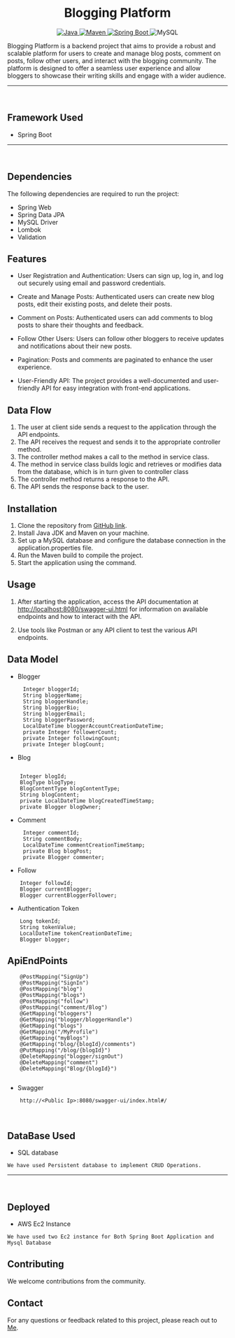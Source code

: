 
<h1 align = "center"> Blogging Platform</h1>

<p align="center">
<a href="Java url">
    <img alt="Java" src="https://img.shields.io/badge/Java->=8-darkblue.svg" />
</a>
<a href="Maven url" >
    <img alt="Maven" src="https://img.shields.io/badge/maven-3.8.1-brightgreen.svg" />
</a>
<a href="Spring Boot url" >
    <img alt="Spring Boot" src="https://img.shields.io/badge/Spring Boot-3.1.1-brightgreen.svg" />
</a>

<a >
    <img alt="MySQL" src="https://img.shields.io/badge/MySQL-blue.svg">
</a>
</p>

Blogging Platform is a backend project that aims to provide a robust and scalable platform for users to create and manage blog posts, comment on posts, follow other users, and interact with the blogging community. The platform is designed to offer a seamless user experience and allow bloggers to showcase their writing skills and engage with a wider audience.

---
<br>

##  Framework Used
* Spring Boot

---
<br>

## Dependencies
The following dependencies are required to run the project:

* Spring Web
* Spring Data JPA
* MySQL Driver
* Lombok
* Validation
## Features

- User Registration and Authentication: Users can sign up, log in, and log out securely using email and password credentials.

- Create and Manage Posts: Authenticated users can create new blog posts, edit their existing posts, and delete their posts.

- Comment on Posts: Authenticated users can add comments to blog posts to share their thoughts and feedback.

- Follow Other Users: Users can follow other bloggers to receive updates and notifications about their new posts.

- Pagination: Posts and comments are paginated to enhance the user experience.

- User-Friendly API: The project provides a well-documented and user-friendly API for easy integration with front-end applications.

## Data Flow

1. The user at client side sends a request to the application through the API endpoints.
2. The API receives the request and sends it to the appropriate controller method.
3. The controller method makes a call to the method in service class.
4. The method in service class builds logic and retrieves or modifies data from the database, which is in turn given to controller class
5. The controller method returns a response to the API.
6. The API sends the response back to the user.


## Installation

1. Clone the repository from [GitHub link](https://github.com/Tanisht48/Blogging_Platform_Backend_Api_With_Aws/).
2. Install Java JDK and Maven on your machine.
3. Set up a MySQL database and configure the database connection in the application.properties file.
4. Run the Maven build to compile the project.
5. Start the application using the command.

## Usage

1. After starting the application, access the API documentation at [http://localhost:8080/swagger-ui.html](http://:8080/swagger-ui/index.html#/) for information on available endpoints and how to interact with the API.

2. Use tools like Postman or any API client to test the various API endpoints.


## Data Model
* Blogger
```
     Integer bloggerId;
     String bloggerName;
     String bloggerHandle;
     String bloggerBio;
     String bloggerEmail;
     String bloggerPassword;
     LocalDateTime bloggerAccountCreationDateTime;
     private Integer followerCount;
     private Integer followingCount;
     private Integer blogCount;
```
* Blog
```

    Integer blogId;
    BlogType blogType;
    BlogContentType blogContentType;
    String blogContent;
    private LocalDateTime blogCreatedTimeStamp;
    private Blogger blogOwner;
```
* Comment
```
     Integer commentId;
     String commentBody;
     LocalDateTime commentCreationTimeStamp;
     private Blog blogPost;
     private Blogger commenter;
```
* Follow
```
    Integer followId;
    Blogger currentBlogger;
    Blogger currentBloggerFollower;

```
* Authentication Token
```
    Long tokenId;
    String tokenValue;
    LocalDateTime tokenCreationDateTime;
    Blogger blogger;
```
## ApiEndPoints
```
    @PostMapping("SignUp")
    @PostMapping("SignIn")
    @PostMapping("blog")
    @PostMapping("blogs")
    @PostMapping("follow")
    @PostMapping("comment/Blog")
    @GetMapping("bloggers")
    @GetMapping("blogger/bloggerHandle")
    @GetMapping("blogs")
    @GetMapping("/MyProfile")
    @GetMapping("myBlogs")
    @GetMapping("blog/{blogId}/comments")
    @PutMapping("/blog/{blogId}")
    @DeleteMapping("blogger/signOut")
    @DeleteMapping("comment")
    @DeleteMapping("Blog/{blogId}")
  
```
* Swagger
```
    http://<Public Ip>:8080/swagger-ui/index.html#/
```
<br>

## DataBase Used
* SQL database
```
We have used Persistent database to implement CRUD Operations.

```
---
<br>

## Deployed
* AWS Ec2 Instance
```
We have used two Ec2 instance for Both Spring Boot Application and Mysql Database 
```

## Contributing

We welcome contributions from the community.


## Contact

For any questions or feedback related to this project, please reach out to [Me](tanishtgupta42@gmail.com).

    
